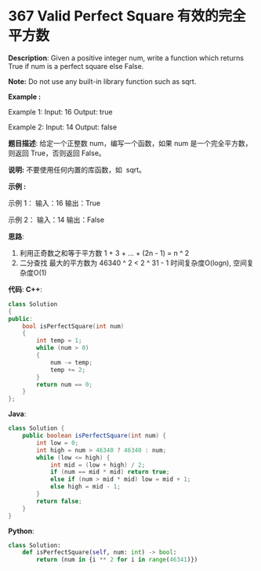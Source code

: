 # 367 Valid Perfect Square 有效的完全平方数

__Description__:
Given a positive integer num, write a function which returns True if num is a perfect square else False.

__Note:__ Do not use any built-in library function such as sqrt.

**Example :**

Example 1:
Input: 16
Output: true

Example 2:
Input: 14
Output: false

__题目描述__:
给定一个正整数 num，编写一个函数，如果 num 是一个完全平方数，则返回 True，否则返回 False。

__说明:__ 不要使用任何内置的库函数，如  sqrt。

**示例 :**

示例 1：
输入：16
输出：True

示例 2：
输入：14
输出：False

__思路__:

1. 利用正奇数之和等于平方数 1 + 3 + ... + (2n - 1) = n ^ 2
2. 二分查找
最大的平方数为 46340 ^ 2 < 2 ^ 31 - 1
时间复杂度O(logn), 空间复杂度O(1)

__代码__:
__C++__:

```C++
class Solution 
{
public:
    bool isPerfectSquare(int num) 
    {
        int temp = 1;
        while (num > 0) 
        {
            num -= temp;
            temp += 2;
        }
        return num == 0;
    }
};
```

__Java__:

```Java
class Solution {
    public boolean isPerfectSquare(int num) {
        int low = 0;
        int high = num > 46340 ? 46340 : num;
        while (low <= high) {
            int mid = (low + high) / 2;
            if (num == mid * mid) return true;
            else if (num > mid * mid) low = mid + 1;
            else high = mid - 1;
        }
        return false;
    }
}
```

__Python__:

```Python
class Solution:
    def isPerfectSquare(self, num: int) -> bool:
        return (num in {i ** 2 for i in range(46341)})
```
